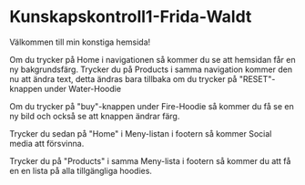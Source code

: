 # Kunskapskontroll1-Frida-Waldt


Välkommen till min konstiga hemsida!

Om du trycker på Home i navigationen så kommer du se att hemsidan får en ny bakgrundsfärg.
Trycker du på Products i samma navigation kommer den nu att ändra text, detta ändras bara tillbaka om du trycker på "RESET"-knappen under Water-Hoodie

Om du trycker på "buy"-knappen under Fire-Hoodie så kommer du få se en ny bild och också se att knappen ändrar färg.

Trycker du sedan på "Home" i Meny-listan i footern så kommer Social media att försvinna.

Trycker du på "Products" i samma Meny-lista i footern så kommer du att få en en lista på alla tillgängliga hoodies.